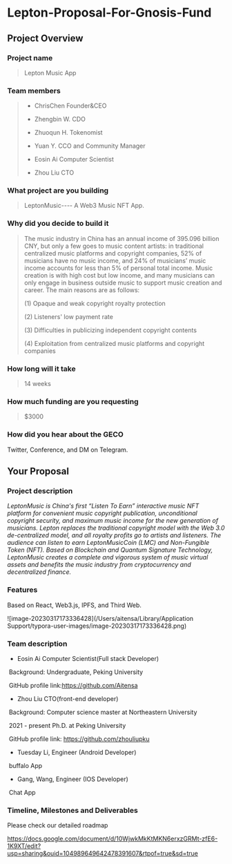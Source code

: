 # Lepton-Proposal-For-Gnosis-Fund



## Project Overview

### Project name
> Lepton Music App
### Team members 
> * ChrisChen Founder&CEO 
>
> * Zhengbin W. CDO
>
> * Zhuoqun H. Tokenomist
>
> * Yuan Y. CCO and Community Manager 
>
> * Eosin Ai Computer Scientist
>
> * Zhou Liu CTO
### What project are you building

> LeptonMusic---- A Web3 Music NFT App. 
### Why did you decide to build it

> The music industry in China has an annual income of 395.096 billion CNY, but only a few goes to music content artists: in traditional centralized music platforms and copyright companies, 52% of musicians have no music income, and 24% of musicians’ music income accounts for less than 5% of personal total income. Music creation is with high cost but low income, and many musicians can only engage in business outside music to support music creation and career. The main reasons are as follows:
>
> (1) Opaque and weak copyright royalty protection
>
> (2) Listeners' low payment rate
>
> (3) Difficulties in publicizing independent copyright contents
>
> (4) Exploitation from centralized music platforms and copyright companies 
### How long will it take 
> 14 weeks
### How much funding are you requesting

> $3000

### How did you hear about the GECO
Twitter, Conference, and  DM on Telegram.

## Your Proposal 
### Project description

_LeptonMusic is China's first “Listen To Earn” interactive music NFT platform for convenient music copyright publication, unconditional copyright security, and maximum music income for the new generation of musicians. Lepton replaces the traditional copyright model with the Web 3.0 de-centralized model, and all royalty profits go to artists and listeners. The audience can listen to earn LeptonMusicCoin (LMC) and Non-Fungible Token (NFT). Based on Blockchain and Quantum Signature Technology, LeptonMusic creates a complete and vigorous system of music virtual assets and benefits the music industry from cryptocurrency and decentralized finance._
### Features
Based on React, Web3.js, IPFS, and Third Web.

![image-20230317173336428](/Users/aitensa/Library/Application Support/typora-user-images/image-20230317173336428.png)

### Team description
* Eosin Ai Computer Scientist(Full stack Developer)

​		Background: Undergraduate, Peking University

​		GitHub profile link:https://github.com/Aitensa
   * Zhou Liu  CTO(front-end developer)

​	   Background: Computer science master at Northeastern University 

​								2021 - present Ph.D. at Peking University

​		GitHub profile link: https://github.com/zhouliupku 

* Tuesday Li, Engineer (Android Developer)

​		buffalo App

* Gang, Wang, Engineer (IOS Developer)

​		Chat App

### Timeline, Milestones and Deliverables

Please check our detailed roadmap

 https://docs.google.com/document/d/10WjwkMkKtMKN6erxzGRMt-zfE6-1K9XT/edit?usp=sharing&ouid=104989649642478391607&rtpof=true&sd=true 

